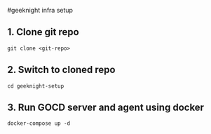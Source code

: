 #geeknight infra setup

## 1. Clone git repo
`git clone <git-repo>`

## 2. Switch to cloned repo
`cd geeknight-setup`

## 3. Run GOCD server and agent using docker
`docker-compose up -d`